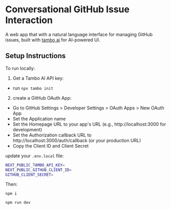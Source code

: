 # Conversational GitHub Issue Interaction

A web app that with a natural language interface for managing GitHub issues, built with [tambo ai](https://tambo.co/) for AI-powered UI.

## Setup Instructions

To run locally:

1. Get a Tambo AI API key:

- run `npx tambo init`

2. create a GitHub OAuth App:

- Go to GitHub Settings > Developer Settings > OAuth Apps > New OAuth App
- Set the Application name
- Set the Homepage URL to your app's URL (e.g., http://localhost:3000 for development)
- Set the Authorization callback URL to http://localhost:3000/auth/callback (or your production URL)
- Copy the Client ID and Client Secret

update your `.env.local` file:

```bash
NEXT_PUBLIC_TAMBO_API_KEY=
NEXT_PUBLIC_GITHUB_CLIENT_ID=
GITHUB_CLIENT_SECRET=
```

Then:

`npm i`

`npm run dev`

